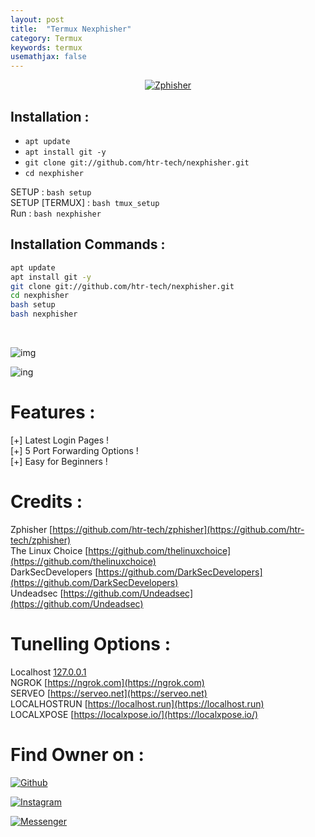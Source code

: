 ```yaml
---
layout: post
title:  "Termux Nexphisher"
category: Termux
keywords: termux
usemathjax: false
---
```

<p align="center">
<a href="#"><img title="Zphisher" src="https://raw.githubusercontent.com/htr-tech/release-download/master/images/banner/nexphisher.png"></a>
</p>

## Installation :

* `apt update` <br>
* `apt install git -y` <br>
* `git clone git://github.com/htr-tech/nexphisher.git` <br>
* `cd nexphisher` <br>

SETUP : `bash setup` <br>
SETUP [TERMUX] : `bash tmux_setup` <br>
Run : `bash nexphisher`

## Installation Commands :
```bash
apt update  
apt install git -y  
git clone git://github.com/htr-tech/nexphisher.git  
cd nexphisher 
bash setup
bash nexphisher
```
<br>
<p align="center">

![img](https://raw.githubusercontent.com/htr-tech/release-download/master/images/nexphisher1.png) <br>

![ing](https://raw.githubusercontent.com/htr-tech/release-download/master/images/nexphisher2.png)

# Features :

 [+] Latest Login Pages !<br>
 [+] 5 Port Forwarding Options !<br>
 [+] Easy for Beginners !<br>

# Credits :

Zphisher [https://github.com/htr-tech/zphisher](https://github.com/htr-tech/zphisher)<br>
The Linux Choice [https://github.com/thelinuxchoice](https://github.com/thelinuxchoice)<br>
DarkSecDevelopers [https://github.com/DarkSecDevelopers](https://github.com/DarkSecDevelopers)<br>
Undeadsec [https://github.com/Undeadsec](https://github.com/Undeadsec)<br>

# Tunelling Options :

Localhost [127.0.0.1](127.0.0.1)<br>
NGROK [https://ngrok.com](https://ngrok.com)<br>
SERVEO [https://serveo.net](https://serveo.net)<br>
LOCALHOSTRUN [https://localhost.run](https://localhost.run)<br>
LOCALXPOSE [https://localxpose.io/](https://localxpose.io/)<br>

# Find Owner on :

[![Github](https://img.shields.io/badge/Github-HTR--TECH-green?style=for-the-badge&logo=github)](https://github.com/htr-tech)

[![Instagram](https://img.shields.io/badge/IG-%40tahmid.rayat-red?style=for-the-badge&logo=instagram)](https://www.instagram.com/tahmid.rayat)

[![Messenger](https://img.shields.io/badge/Chat-Messenger-blue?style=for-the-badge&logo=messenger)](https://m.me/tahmid.rayat.official)

